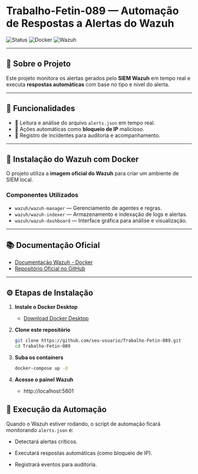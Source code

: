 # Trabalho-Fetin-089 — Automação de Respostas a Alertas do Wazuh

![Status](https://img.shields.io/badge/status-em%20desenvolvimento-yellow)
![Docker](https://img.shields.io/badge/docker-ready-blue)
![Wazuh](https://img.shields.io/badge/Wazuh-4.x-orange)


---

## 📌 Sobre o Projeto
Este projeto monitora os alertas gerados pelo **SIEM Wazuh** em tempo real e executa **respostas automáticas** com base no tipo e nível do alerta.

---

## 📜 Funcionalidades
- 📄 Leitura e análise do arquivo `alerts.json` em tempo real.  
- 🚫 Ações automáticas como **bloqueio de IP** malicioso.  
- 📝 Registro de incidentes para auditoria e acompanhamento.  

---

## 🐳 Instalação do Wazuh com Docker

O projeto utiliza a **imagem oficial do Wazuh** para criar um ambiente de SIEM local.

### Componentes Utilizados
- `wazuh/wazuh-manager` — Gerenciamento de agentes e regras.  
- `wazuh/wazuh-indexer` — Armazenamento e indexação de logs e alertas.  
- `wazuh/wazuh-dashboard` — Interface gráfica para análise e visualização.  

---

## 📚 Documentação Oficial
- [Documentação Wazuh - Docker](https://documentation.wazuh.com/current/deployment-options/docker/index.html)  
- [Repositório Oficial no GitHub](https://github.com/wazuh/wazuh-docker)  

---

## ⚙️ Etapas de Instalação
1. **Instale o Docker Desktop**  
   - [Download Docker Desktop](https://www.docker.com/products/docker-desktop)  

2. **Clone este repositório**  
   ```bash
   git clone https://github.com/seu-usuario/Trabalho-Fetin-089.git
   cd Trabalho-Fetin-089
3. **Suba os containers**
   ```bash
   docker-compose up -d

4. **Acesse o painel Wazuh**
   - http://localhost:5601

## 🚀 Execução da Automação

Quando o Wazuh estiver rodando, o script de automação ficará monitorando `alerts.json` e:

- Detectará alertas críticos.

- Executará respostas automáticas (como bloqueio de IP).

- Registrará eventos para auditoria.
  
